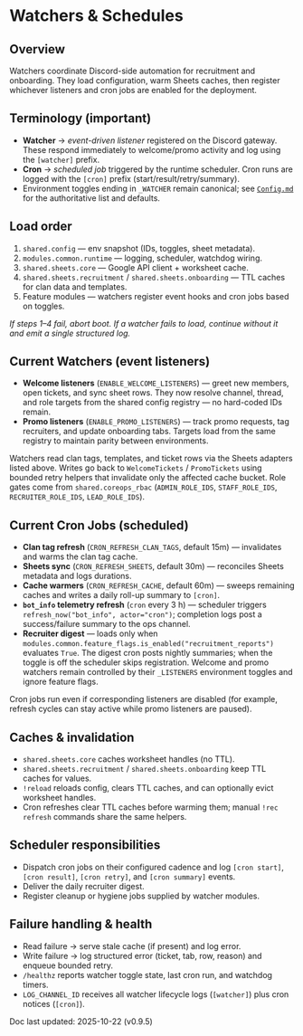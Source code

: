 # Watchers & Schedules

## Overview
Watchers coordinate Discord-side automation for recruitment and onboarding. They load
configuration, warm Sheets caches, then register whichever listeners and cron jobs are
enabled for the deployment.

## Terminology (important)
- **Watcher** → *event-driven listener* registered on the Discord gateway. These respond
  immediately to welcome/promo activity and log using the `[watcher]` prefix.
- **Cron** → *scheduled job* triggered by the runtime scheduler. Cron runs are logged with
  the `[cron]` prefix (start/result/retry/summary).
- Environment toggles ending in `_WATCHER` remain canonical; see [`Config.md`](Config.md#environment-keys)
  for the authoritative list and defaults.

## Load order
1. `shared.config` — env snapshot (IDs, toggles, sheet metadata).
2. `modules.common.runtime` — logging, scheduler, watchdog wiring.
3. `shared.sheets.core` — Google API client + worksheet cache.
4. `shared.sheets.recruitment` / `shared.sheets.onboarding` — TTL caches for clan data and templates.
5. Feature modules — watchers register event hooks and cron jobs based on toggles.

_If steps 1–4 fail, abort boot. If a watcher fails to load, continue without it and emit a
single structured log._

## Current Watchers (event listeners)
- **Welcome listeners** (`ENABLE_WELCOME_LISTENERS`) — greet new members, open tickets, and
  sync sheet rows. They now resolve channel, thread, and role targets from the shared
  config registry — no hard-coded IDs remain.
- **Promo listeners** (`ENABLE_PROMO_LISTENERS`) — track promo requests, tag recruiters, and
  update onboarding tabs. Targets load from the same registry to maintain parity between
  environments.

Watchers read clan tags, templates, and ticket rows via the Sheets adapters listed above.
Writes go back to `WelcomeTickets` / `PromoTickets` using bounded retry helpers that
invalidate only the affected cache bucket. Role gates come from
`shared.coreops_rbac` (`ADMIN_ROLE_IDS`, `STAFF_ROLE_IDS`, `RECRUITER_ROLE_IDS`,
`LEAD_ROLE_IDS`).

## Current Cron Jobs (scheduled)
- **Clan tag refresh** (`CRON_REFRESH_CLAN_TAGS`, default 15m) — invalidates and warms the
  clan tag cache.
- **Sheets sync** (`CRON_REFRESH_SHEETS`, default 30m) — reconciles Sheets metadata and logs
  durations.
- **Cache warmers** (`CRON_REFRESH_CACHE`, default 60m) — sweeps remaining caches and writes
  a daily roll-up summary to `[cron]`.
- **`bot_info` telemetry refresh** (`cron` every 3 h) — scheduler triggers
  `refresh_now("bot_info", actor="cron")`; completion logs post a success/failure summary
  to the ops channel.
- **Recruiter digest** — loads only when `modules.common.feature_flags.is_enabled("recruitment_reports")`
  evaluates `True`. The digest cron posts nightly summaries; when the toggle is off the
  scheduler skips registration. Welcome and promo watchers remain controlled by their
  `_LISTENERS` environment toggles and ignore feature flags.

Cron jobs run even if corresponding listeners are disabled (for example, refresh cycles can
stay active while promo listeners are paused).

## Caches & invalidation
- `shared.sheets.core` caches worksheet handles (no TTL).
- `shared.sheets.recruitment` / `shared.sheets.onboarding` keep TTL caches for values.
- `!reload` reloads config, clears TTL caches, and can optionally evict worksheet handles.
- Cron refreshes clear TTL caches before warming them; manual `!rec refresh` commands share
  the same helpers.

## Scheduler responsibilities
- Dispatch cron jobs on their configured cadence and log `[cron start]`, `[cron result]`,
  `[cron retry]`, and `[cron summary]` events.
- Deliver the daily recruiter digest.
- Register cleanup or hygiene jobs supplied by watcher modules.

## Failure handling & health
- Read failure → serve stale cache (if present) and log error.
- Write failure → log structured error (ticket, tab, row, reason) and enqueue bounded
  retry.
- `/healthz` reports watcher toggle state, last cron run, and watchdog timers.
- `LOG_CHANNEL_ID` receives all watcher lifecycle logs (`[watcher]`) plus cron notices
  (`[cron]`).

Doc last updated: 2025-10-22 (v0.9.5)
